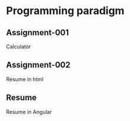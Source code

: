 # Programming paradigm
## Assignment-001
Calculator

## Assignment-002
Resume in html

## Resume
Resume in Angular
